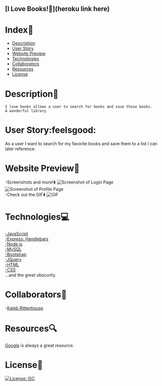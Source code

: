 ## [I Love Books!:rocket:](heroku link here)

# Index:card_index:

  - [Description](#description)
  - [User Story](#user-story)
  - [Website Preview](#website-preview)
  - [Technologies](#technologies)
  - [Collaborators](#collaborators)
  - [Resources](#resources)
  - [License](#license)


# Description:book:

```
I love books allows a user to search for books and save those books.  A wonderful library
```

# User Story:feelsgood:

As a user I want to search for my favorite books and save them to a list I can later reference.

# Website Preview:movie_camera:
-Screenshots and more!:arrow_down:
![Screenshot of Login Page](/public/assets/Screen%20Shot%20Login.png)
![Screenshot of Profile Page](/public/assets/Screen%20Shot%20Profile.png)<br>
-Check out the GIF:arrow_down:
![GIF](/public/assets/navigationgif.gif)

# Technologies:computer:
[-JavaScript](https://developer.mozilla.org/en-US/docs/Web/JavaScript)<br>
[-Express: Handlebars](https://handlebarsjs.com/)<br>
[-Node.js](https://nodejs.org/en/)<br>
[-MySQL](https://www.mysql.com/)<br>
[-Bootstrap](https://getbootstrap.com/)<br>
[-JQuery](https://api.jquery.com/)<br>
[-HTML](https://developer.mozilla.org/en-US/docs/Web/HTML)<br>
[-CSS](https://developer.mozilla.org/en-US/docs/Web/CSS)<br>
...and the great obscurity<br>


# Collaborators:muscle:


-[Kaleb Rittenhouse](https://github.com/kalebritt)

# Resources:mag:
[Google](https://www.google.com/) is always a great resource.

# License:key:
[![License: ISC](https://img.shields.io/badge/License-ISC-blue.svg)](https://opensource.org/licenses/ISC)